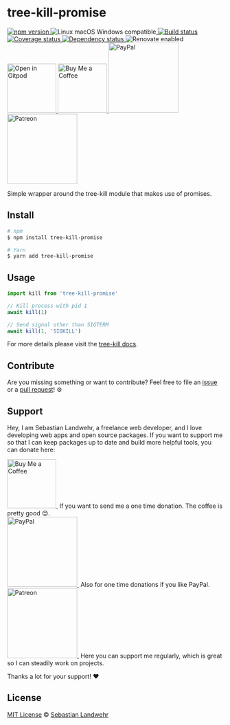 <!-- TITLE/ -->
# tree-kill-promise
<!-- /TITLE -->

<!-- BADGES/ -->
<p>
    <a href="https://npmjs.org/package/tree-kill-promise">
      <img
        src="https://img.shields.io/npm/v/tree-kill-promise.svg"
        alt="npm version"
      >
    </a><img src="https://img.shields.io/badge/os-linux%20%7C%C2%A0macos%20%7C%C2%A0windows-blue" alt="Linux macOS Windows compatible"><a href="https://github.com/dword-design/tree-kill-promise/actions">
      <img
        src="https://github.com/dword-design/tree-kill-promise/workflows/build/badge.svg"
        alt="Build status"
      >
    </a><a href="https://codecov.io/gh/dword-design/tree-kill-promise">
      <img
        src="https://codecov.io/gh/dword-design/tree-kill-promise/branch/master/graph/badge.svg"
        alt="Coverage status"
      >
    </a><a href="https://david-dm.org/dword-design/tree-kill-promise">
      <img src="https://img.shields.io/david/dword-design/tree-kill-promise" alt="Dependency status">
    </a><img src="https://img.shields.io/badge/renovate-enabled-brightgreen" alt="Renovate enabled"><br/><a href="https://gitpod.io/#https://github.com/dword-design/tree-kill-promise">
      <img
        src="https://gitpod.io/button/open-in-gitpod.svg"
        alt="Open in Gitpod"
        width="114"
      >
    </a><a href="https://www.buymeacoffee.com/dword">
      <img
        src="https://www.buymeacoffee.com/assets/img/guidelines/download-assets-sm-2.svg"
        alt="Buy Me a Coffee"
        width="114"
      >
    </a><a href="https://paypal.me/SebastianLandwehr">
      <img
        src="https://sebastianlandwehr.com/images/paypal.svg"
        alt="PayPal"
        width="163"
      >
    </a><a href="https://www.patreon.com/dworddesign">
      <img
        src="https://sebastianlandwehr.com/images/patreon.svg"
        alt="Patreon"
        width="163"
      >
    </a>
</p>
<!-- /BADGES -->

<!-- DESCRIPTION/ -->
Simple wrapper around the tree-kill module that makes use of promises.
<!-- /DESCRIPTION -->

<!-- INSTALL/ -->
## Install

```bash
# npm
$ npm install tree-kill-promise

# Yarn
$ yarn add tree-kill-promise
```
<!-- /INSTALL -->

## Usage

```js
import kill from 'tree-kill-promise'

// Kill process with pid 1
await kill(1)

// Send signal other than SIGTERM
await kill(1, 'SIGKILL')
```

For more details please visit the [tree-kill docs](https://www.npmjs.com/package/tree-kill).

<!-- LICENSE/ -->
## Contribute

Are you missing something or want to contribute? Feel free to file an [issue](https://github.com/dword-design/tree-kill-promise/issues) or a [pull request](https://github.com/dword-design/tree-kill-promise/pulls)! ⚙️

## Support

Hey, I am Sebastian Landwehr, a freelance web developer, and I love developing web apps and open source packages. If you want to support me so that I can keep packages up to date and build more helpful tools, you can donate here:

<p>
  <a href="https://www.buymeacoffee.com/dword">
    <img
      src="https://www.buymeacoffee.com/assets/img/guidelines/download-assets-sm-2.svg"
      alt="Buy Me a Coffee"
      width="114"
    >
  </a>&nbsp;If you want to send me a one time donation. The coffee is pretty good 😊.<br/>
  <a href="https://paypal.me/SebastianLandwehr">
    <img
      src="https://sebastianlandwehr.com/images/paypal.svg"
      alt="PayPal"
      width="163"
    >
  </a>&nbsp;Also for one time donations if you like PayPal.<br/>
  <a href="https://www.patreon.com/dworddesign">
    <img
      src="https://sebastianlandwehr.com/images/patreon.svg"
      alt="Patreon"
      width="163"
    >
  </a>&nbsp;Here you can support me regularly, which is great so I can steadily work on projects.
</p>

Thanks a lot for your support! ❤️

## License

[MIT License](https://opensource.org/licenses/MIT) © [Sebastian Landwehr](https://sebastianlandwehr.com)
<!-- /LICENSE -->
